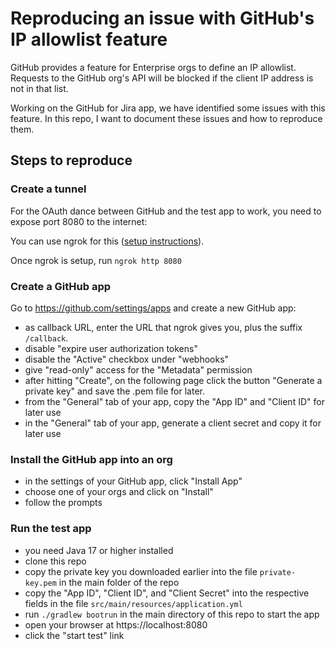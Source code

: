 # Reproducing an issue with GitHub's IP allowlist feature

GitHub provides a feature for Enterprise orgs to define an IP allowlist. Requests to the GitHub org's API will be blocked if the client IP address is not in that list.

Working on the GitHub for Jira app, we have identified some issues with this feature. In this repo, I want to document these issues and how to reproduce them.

## Steps to reproduce

### Create a tunnel
For the OAuth dance between GitHub and the test app to work, you need to expose port 8080 to the internet:

You can use ngrok for this ([setup instructions](https://dashboard.ngrok.com/get-started/setup)).

Once ngrok is setup, run `ngrok http 8080`

### Create a GitHub app

Go to https://github.com/settings/apps and create a new GitHub app:

* as callback URL, enter the URL that ngrok gives you, plus the suffix `/callback`.
* disable "expire user authorization tokens"
* disable the "Active" checkbox under "webhooks"
* give "read-only" access for the "Metadata" permission
* after hitting "Create", on the following page click the button "Generate a private key" and save the .pem file for later.
* from the "General" tab of your app, copy the "App ID" and "Client ID" for later use
* in the "General" tab of your app, generate a client secret and copy it for later use

### Install the GitHub app into an org

* in the settings of your GitHub app, click "Install App"
* choose one of your orgs and click on "Install"
* follow the prompts

### Run the test app

* you need Java 17 or higher installed
* clone this repo
* copy the private key you downloaded earlier into the file `private-key.pem` in the main folder of the repo
* copy the "App ID", "Client ID", and "Client Secret" into the respective fields in the file `src/main/resources/application.yml`
* run `./gradlew bootrun` in the main directory of this repo to start the app
* open your browser at https://localhost:8080 
* click the "start test" link
